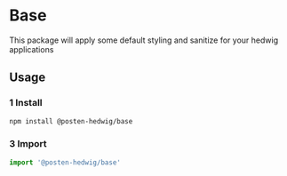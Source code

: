 # Base
This package will apply some default styling and sanitize for your hedwig applications

## Usage

### 1 Install

```sh
npm install @posten-hedwig/base
```

### 3 Import

```js
import '@posten-hedwig/base'
```
